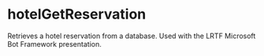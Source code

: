 # hotelGetReservation
Retrieves a hotel reservation from a database. Used with the LRTF Microsoft Bot Framework presentation.
